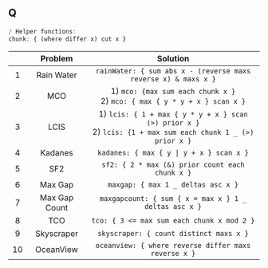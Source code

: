 ## Q

```q
/ Helper functions:
chunk: { (where differ x) cut x }
```

|       |    Problem    |                                                    Solution                                                    |
| :---: | :-----------: | :------------------------------------------------------------------------------------------------------------: |
|   1   |  Rain Water   |                         `rainWater: { sum abs x - (reverse maxs reverse x) & maxs x }`                         |
|   2   |      MCO      |                  1) `mco: {max sum each chunk x }` <br> 2) `mco: { max { y * y + x } scan x }`                  |
|   3   |     LCIS      | 1) `lcis: { 1 + max { y * y + x } scan (>) prior x }` <br> 2) `lcis: {1 + max sum each chunk 1 _ (>) prior x }` |
|   4   |    Kadanes    |                                    `kadanes: { max { y \| y + x } scan x }`                                    |
|   5   |      SF2      |                                 `sf2: { 2 * max (&) prior count each chunk x }`                                 |
|   6   |    Max Gap    |                                       `maxgap: { max 1 _ deltas asc x }`                                       |
|   7   | Max Gap Count |                             `maxgapcount: { sum { x = max x } 1 _ deltas asc x }`                              |
|   8   |      TCO      |                                   `tco: { 3 <= max sum each chunk x mod 2 }`                                   |
|   9   |  Skyscraper   |                                    `skyscraper: { count distinct maxs x }`                                     |
|  10   |   OceanView   |                              `oceanview: { where reverse differ maxs reverse x }`                              |
